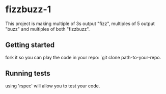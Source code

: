 # fizzbuzz-1

This project is making multiple of 3s output "fizz", multiples of 5 output "buzz" and multiples of both "fizzbuzz".

## Getting started

fork it so you can play the code in your repo:
`git clone path-to-your-repo.

## Running tests

using 'rspec' will allow you to test your code.
